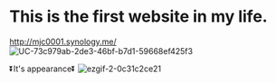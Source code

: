 # This is the first website in my life.

   http://mjc0001.synology.me/
  ![UC-73c979ab-2de3-46bf-b7d1-59668ef425f3](https://user-images.githubusercontent.com/77813202/164992956-be150a82-97f8-4e23-8be8-d7e8f5e10dfe.jpg)





   ⏬It's appearance⏬
   ![ezgif-2-0c31c2ce21](https://user-images.githubusercontent.com/77813202/164993160-68640256-c9c9-4e8d-8524-9050961c61dd.gif)



